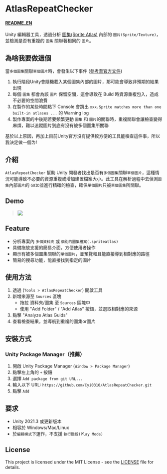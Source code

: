 # AtlasRepeatChecker
#### [README_EN](https://github.com/Cyi0310/AtlasRepeatChecker/blob/main/README.md)

Unity 編輯器工具，透過分析 [圖集(Sprite Atlas)](https://docs.unity3d.com/ScriptReference/U2D.SpriteAtlas.html) 內部的 `圖片(Sprite/Texture)`，並檢測是否有重複的 `圖集` 關聯著相同的 `圖片`。


## 為啥我要做這個
當`多個圖集`關聯`單個圖片`時，會發生以下事件 ([參考至官方文件](https://docs.unity3d.com/Documentation/Manual/sprite/atlas/distribution/resolve-different-sprite-atlas-scenarios.html))
1. 執行階段Unity會隨機載入某個圖集內部的圖片，那可能會導致非預期的結果出現 
2. 每個 `圖集` 都會為該 `圖片` 保留空間，這會導致在 Build 時資源重複包入，造成不必要的空間浪費
3. 在製作的某些時間點下 Console 會跳出 `xxx.Sprite matches more than one built-in atlases ...` 的 Warning log
4. 製作專案的中後期若要頻繁更動 `圖集` 和 `圖片`的關聯時，重複關聯會讓檢查變得麻煩，難以追蹤圖片到底有沒有被多個圖集所關聯

基於以上原因，再加上目前Unity官方沒有提供較方便的工具能檢查這件事，所以我決定做一個ㄌ!


## 介紹
`AtlasRepeatChecker` 幫助 Unity 開發者找出是否有`多個圖集`關聯`單個圖片`，這種情況可能導致不必要的資源重複或增加建置檔案大小。此工具在解析過程中去偵測`圖集`內部`圖片`的 `GUID`並進行精確的檢查，確保`單個圖片`只被`單個圖集`所關聯。


## Demo
> ![](https://github.com/user-attachments/assets/f3bcfd8e-3aa9-4e89-bdbe-7e0d7d7f106f)


## Feature
- 分析專案內 `多個資料夾` 或 `個別的圖集檔案(.spriteatlas)`
- 具備拖放支援的簡易介面，方便使用者操作
- 顯示有被多個圖集關聯的`單個圖片`，並預覽和且能直接導到相對應的路徑
- 簡易的搜尋功能，能直接找到指定的圖片


## 使用方法
1. 透過 (`Tools > AtlasRepeatChecker`) 開啟工具
2. 新增來源至 `Sources` 區塊
   - 拖拉 資料夾/圖集 至 `Sources` 區塊中
   - 使用 "Add Folder" / "Add Atlas" 按鈕，並選取相對應的來源
3. 點擊 "Analyze Atlas Guids"
4. 查看檢查結果，並導航到重複的圖集or圖片


## 安裝方式
### Unity Package Manager（推薦）
1. 開啟 Unity Package Manager (`Window > Package Manager`)
2. 點擊左上角的 `+` 按鈕
3. 選擇 `Add package from git URL...`
4. 輸入以下 URL: `https://github.com/Cyi0310/AtlasRepeatChecker.git`
5. 點擊 `Add`


## 要求
- Unity 2021.3 或更新版本
- 相容於 Windows/Mac/Linux
- 於`編輯模式`下運作，不支援 `執行階段(Play Mode)`


## License
This project is licensed under the MIT License - see the [LICENSE](LICENSE) file for details.